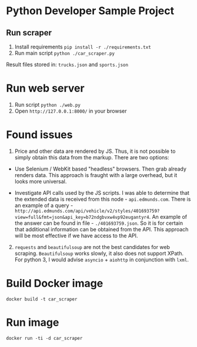 # Python Developer Sample Project

## Run scraper
1. Install requirements `pip install -r ./requirements.txt`
2. Run main script `python ./car_scraper.py`

Result files stored in: `trucks.json` and `sports.json`


# Run web server
1. Run script `python ./web.py`
2. Open `http://127.0.0.1:8000/` in your browser


# Found issues
1. Price and other data are rendered by JS.
Thus, it is not possible to simply obtain this data from the markup.
There are two options:
  - Use Selenium / WebKit based "headless" browsers. Then grab already renders data.
  This approach is fraught with a large overhead, but it looks more universal.

  - Investigate API calls used by the JS scripts.
  I was able to determine that the extended data is received from this node - `api.edmunds.com`.
  There is an example of a query - `http://api.edmunds.com/api/vehicle/v2/styles/401693759?view=full&fmt=json&api_key=b72ndgbvxw4vp92eugantyr4`.
  An example of the answer can be found in file - `./401693759.json`.
  So it is for certain that additional information can be obtained from the API.
  This approach will be most effective if we have access to the API.

2. `requests` and `beautifulsoup` are not the best candidates for web scraping.
`Beautifulsoup` works slowly, it also does not support XPath.
For python 3, I would advise `asyncio` + `aiohttp` in conjunction with `lxml`.


# Build Docker image
`docker build -t car_scraper`

# Run image
`docker run -ti -d car_scraper`